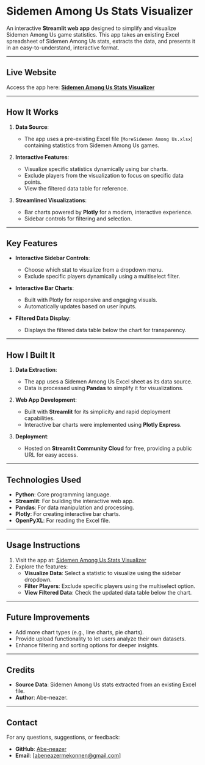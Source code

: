 # Sidemen Among Us Stats Visualizer

An interactive **Streamlit web app** designed to simplify and visualize Sidemen Among Us game statistics. This app takes an existing Excel spreadsheet of Sidemen Among Us stats, extracts the data, and presents it in an easy-to-understand, interactive format.

---

## **Live Website**

Access the app here: **[Sidemen Among Us Stats Visualizer](https://sidemen-amongus-stats.streamlit.app)**

---

## **How It Works**

1. **Data Source**:

   - The app uses a pre-existing Excel file (`MoreSidemen Among Us.xlsx`) containing statistics from Sidemen Among Us games.

2. **Interactive Features**:

   - Visualize specific statistics dynamically using bar charts.
   - Exclude players from the visualization to focus on specific data points.
   - View the filtered data table for reference.

3. **Streamlined Visualizations**:
   - Bar charts powered by **Plotly** for a modern, interactive experience.
   - Sidebar controls for filtering and selection.

---

## **Key Features**

- **Interactive Sidebar Controls**:

  - Choose which stat to visualize from a dropdown menu.
  - Exclude specific players dynamically using a multiselect filter.

- **Interactive Bar Charts**:

  - Built with Plotly for responsive and engaging visuals.
  - Automatically updates based on user inputs.

- **Filtered Data Display**:
  - Displays the filtered data table below the chart for transparency.

---

## **How I Built It**

1. **Data Extraction**:

   - The app uses a Sidemen Among Us Excel sheet as its data source.
   - Data is processed using **Pandas** to simplify it for visualizations.

2. **Web App Development**:

   - Built with **Streamlit** for its simplicity and rapid deployment capabilities.
   - Interactive bar charts were implemented using **Plotly Express**.

3. **Deployment**:
   - Hosted on **Streamlit Community Cloud** for free, providing a public URL for easy access.

---

## **Technologies Used**

- **Python**: Core programming language.
- **Streamlit**: For building the interactive web app.
- **Pandas**: For data manipulation and processing.
- **Plotly**: For creating interactive bar charts.
- **OpenPyXL**: For reading the Excel file.

---

## **Usage Instructions**

1. Visit the app at: [Sidemen Among Us Stats Visualizer](https://sidemen-amongus-stats.streamlit.app)
2. Explore the features:
   - **Visualize Data**: Select a statistic to visualize using the sidebar dropdown.
   - **Filter Players**: Exclude specific players using the multiselect option.
   - **View Filtered Data**: Check the updated data table below the chart.

---

## **Future Improvements**

- Add more chart types (e.g., line charts, pie charts).
- Provide upload functionality to let users analyze their own datasets.
- Enhance filtering and sorting options for deeper insights.

---

## **Credits**

- **Source Data**: Sidemen Among Us stats extracted from an existing Excel file.
- **Author**: Abe-neazer.

---

## **Contact**

For any questions, suggestions, or feedback:

- **GitHub**: [Abe-neazer](https://github.com/Abe-neazer)
- **Email**: [abeneazermekonnen@gmail.com]
